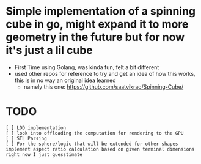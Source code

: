 # Simple implementation of a spinning cube in go, might expand it to more geometry in the future but for now it's just a lil cube
- First Time using Golang, was kinda fun, felt a bit different
- used other repos for reference to try and get an idea of how this works, this is in no way an original idea learned
    - namely this one:
    https://github.com/saatvikrao/Spinning-Cube/


# TODO
    [ ] LOD implementation
    [ ] look into offloading the computation for rendering to the GPU
    [ ] STL Parsing
    [ ] For the sphere/logic that will be extended for other shapes implement aspect ratio calculation based on given terminal dimensions right now I just guesstimate

